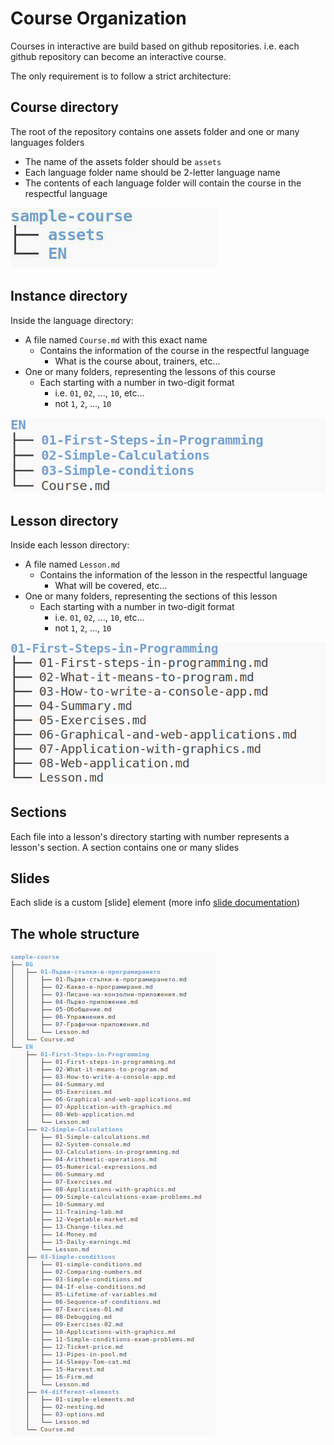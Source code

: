 # Course Organization

Courses in interactive are build based on github repositories. i.e. each github repository can become an interactive course.

The only requirement is to follow a strict architecture:

## Course directory
The root of the repository contains one assets folder and one or many languages folders

  - The name of the assets folder should be `assets`
  - Each language folder name should be 2-letter language name
  - The contents of each language folder will contain the course in the respectful language

<img src="../imgs/course-tree.png">

## Instance directory

Inside the language directory:

- A file named `Course.md` with this exact name
    - Contains the information of the course in the respectful language
        - What is the course about, trainers, etc...
- One or many folders, representing the lessons of this course
    - Each starting with a number in two-digit format
        - i.e. `01`, `02`, ..., `10`, etc...
        - not `1`, `2`, ..., `10`

<img src="../imgs/instance-tree.png">

## Lesson directory

Inside each lesson directory:

- A file named `Lesson.md`
    - Contains the information of the lesson in the respectful language
        - What will be covered, etc...
- One or many folders, representing the sections of this lesson
    - Each starting with a number in two-digit format
        - i.e. `01`, `02`, ..., `10`, etc...
        - not `1`, `2`, ..., `10`

<img src="../imgs/lesson-tree.png">

## Sections

Each file into a lesson's directory starting with number represents a lesson's section. A section contains one or many slides

## Slides

Each slide is a custom [slide] element (more info [slide documentation](../custom-elements/#slides-slide))

## The whole structure

<img src="../imgs/full-course-tree.png">
